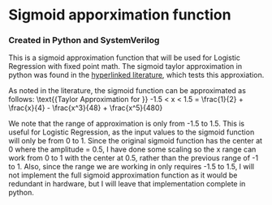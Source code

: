 # Sigmoid apporximation function
### Created in Python and SystemVerilog

This is a sigmoid approximation function that will be used for Logistic Regression with fixed point math. The sigmoid taylor approximation in python was found in the [hyperlinked literature](https://www.researchgate.net/publication/281806053_An_application_of_multilayer_neural_network_on_hepatitis_disease_diagnosis_using_approximations_of_sigmoid_activation_function#pf5), which tests this approxiation.

As noted in the literature, the sigmoid function can be approximated as follows:
\text{{Taylor Approximation for }} -1.5 < x < 1.5 = \frac{1}{2} + \frac{x}{4} - \frac{x^3}{48} + \frac{x^5}{480}

We note that the range of approximation is only from -1.5 to 1.5. This is useful for Logistic Regression, as the input values to the sigmoid function will only be from 0 to 1. Since the original sigmoid function has the center at 0 where the amplitude = 0.5, I have done some scaling so the x range can work from 0 to 1 with the center at 0.5, rather than the previous range of -1 to 1.
Also, since the range we are working in only requires -1.5 to 1.5, I will not implement the full sigmoid approximation function as it would be redundant in hardware, but I will leave that implementation complete in python.
